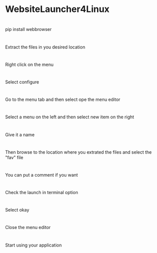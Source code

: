 # WebsiteLauncher4Linux
#
pip install webbrowser
#
Extract the files in you desired location
#
Right click on the menu
#
Select configure
#
Go to the menu tab and then select ope the menu editor
#
Select a menu on the left and then select new item on the right
#
Give it a name
#
Then browse to the location where you extrated the files and select the "fav" file
#
You can put a comment if you want
#
Check the launch in terminal option
#
Select okay
#
Close the menu editor
#
Start using your application
